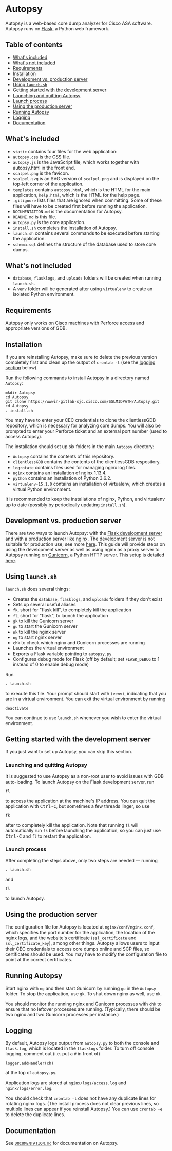 # Autopsy

Autopsy is a web-based core dump analyzer for Cisco ASA software. Autopsy runs on [Flask](http://flask.pocoo.org/docs/0.12/), a Python web framework.

## Table of contents

* [What's included](#whats-included)
* [What's not included](#whats-not-included)
* [Requirements](#requirements)
* [Installation](#installation)
* [Development vs. production server](#development-vs-production-server)
* [Using `launch.sh`](#using-launchsh)
* [Getting started with the development server](#getting-started-with-the-development-server)
 * [Launching and quitting Autopsy](#launching-and-quitting-autopsy)
 * [Launch process](#launch-process)
* [Using the production server](#using-the-production-server)
* [Running Autopsy](#running-autopsy)
* [Logging](#logging)
* [Documentation](#documentation)

## What's included

* `static` contains four files for the web application:
 * `autopsy.css` is the CSS file.
 * `autopsy.js` is the JavaScript file, which works together with autopsy.html in the front end.
 * `scalpel.png` is the favicon.
 * `scalpel.svg` is an SVG version of `scalpel.png` and is displayed on the top-left corner of the application.
* `templates` contains `autopsy.html`, which is the HTML for the main application, `help.html`, which is the HTML for the help page.
* `.gitignore` lists files that are ignored when committing. Some of these files will have to be created first before running the application.
* `DOCUMENTATION.md` is the documentation for Autopsy.
* `README.md` is this file.
* `autopsy.py` is the core application.
* `install.sh` completes the installation of Autopsy.
* `launch.sh` contains several commands to be executed before starting the application.
* `schema.sql` defines the structure of the database used to store core dumps.

## What's not included

* `database`, `flasklogs`, and `uploads` folders will be created when running `launch.sh`.
* A `venv` folder will be generated after using `virtualenv` to create an isolated Python environment.

## Requirements

Autopsy only works on Cisco machines with Perforce access and appropriate versions of GDB.

## Installation

If you are reinstalling Autopsy, make sure to delete the previous version completely first and clean up the output of `crontab -l` (see the [logging section](#logging) below).

Run the following commands to install Autopsy in a directory named `Autopsy`:
```
mkdir Autopsy
cd Autopsy
git clone https://wwwin-gitlab-sjc.cisco.com/SSLMIDPATH/Autopsy.git
cd Autopsy
. install.sh
```
You may have to enter your CEC credentials to clone the clientlessGDB repository, which is necessary for analyzing core dumps. You will also be prompted to enter your Perforce ticket and an external port number (used to access Autopsy).

The installation should set up six folders in the main `Autopsy` directory:
* `Autopsy` contains the contents of this repository.
* `clientlessGDB` contains the contents of the clientlessGDB respository.
* `logrotate` contains files used for managing nginx log files.
* `nginx` contains an installation of nginx 1.13.4.
* `python` contains an installation of Python 3.6.2.
* `virtualenv-15.1.0` contains an installation of virtualenv, which creates a virtual Python environment.

It is recommended to keep the installations of nginx, Python, and virtualenv up to date (possibly by periodically updating `install.sh`).

## Development vs. production server

There are two ways to launch Autopsy: with the [Flask development server](http://flask.pocoo.org/docs/0.12/server/) and with a production server like [nginx](https://nginx.org/). The development server is not suitable for production use; see more [here](http://flask.pocoo.org/docs/0.12/deploying/). This guide will provide steps on using the development server as well as using nginx as a proxy server to Autopsy running on [Gunicorn](http://gunicorn.org/), a Python HTTP server. This setup is detailed [here](http://flask.pocoo.org/docs/0.12/deploying/wsgi-standalone/).

## Using `launch.sh`

`launch.sh` does several things:
* Creates the `database`, `flasklogs`, and `uploads` folders if they don't exist
* Sets up several useful aliases
 * `fk`, short for "flask kill", to completely kill the application
 * `fl`, short for "flask", to launch the application
 * `gk` to kill the Gunicorn server
 * `gu` to start the Gunicorn server
 * `nk` to kill the nginx server
 * `ng` to start nginx server
 * `chk` to check which nginx and Gunicorn processes are running
* Launches the virtual environment
* Exports a Flask variable pointing to `autopsy.py`
* Configures debug mode for Flask (off by default; set `FLASK_DEBUG` to 1 instead of 0 to enable debug mode)

Run
```
. launch.sh
```
to execute this file. Your prompt should start with `(venv)`, indicating that you are in a virtual environment. You can exit the virtual environment by running
```
deactivate
```
You can continue to use `launch.sh` whenever you wish to enter the virtual environment.

## Getting started with the development server

If you just want to set up Autopsy, you can skip this section.

### Launching and quitting Autopsy

It is suggested to use Autopsy as a non-root user to avoid issues with GDB auto-loading. To launch Autopsy on the Flask development server, run
```
fl
```
to access the application at the machine's IP address. You can quit the application with <kbd>Ctrl-C</kbd>, but sometimes a few threads linger, so use
```
fk
```
after to completely kill the application. Note that running `fl` will automatically run `fk` before launching the application, so you can just use <kbd>Ctrl-C</kbd> and `fl` to restart the application.

### Launch process

After completing the steps above, only two steps are needed — running
```
. launch.sh
```
and
```
fl
```
to launch Autopsy.

## Using the production server

The configuration file for Autopsy is located at `nginx/conf/nginx.conf`, which specifies the port number for the application, the location of the nginx logs, and the website's certificate (`ssl_certificate` and `ssl_certificate_key`), among other things. Autopsy allows users to input their CEC credentials to access core dumps online and SCP files, so certificates should be used. You may have to modify the configuration file to point at the correct certificates.

## Running Autopsy

Start nginx with `ng` and then start Gunicorn by running `gu` in the `Autopsy` folder. To stop the application, use `gk`. To shut down nginx as well, use `nk`.

You should monitor the running nginx and Gunicorn processes with `chk` to ensure that no leftover processes are running. (Typically, there should be two nginx and two Gunicorn processes per instance.)

## Logging

By default, Autopsy logs output from `autopsy.py` to both the console and `flask.log`, which is located in the `flasklogs` folder. To turn off console logging, comment out (i.e. put a `#` in front of)
```
logger.addHandler(ch)
```
at the top of `autopsy.py`.

Application logs are stored at `nginx/logs/access.log` and `nginx/logs/error.log`.

You should check that `crontab -l` does not have any duplicate lines for rotating nginx logs. (The install process does not clear previous lines, so multiple lines can appear if you reinstall Autopsy.) You can use `crontab -e` to delete the duplicate lines.

## Documentation

See [`DOCUMENTATION.md`](DOCUMENTATION.md) for documentation on Autopsy.
